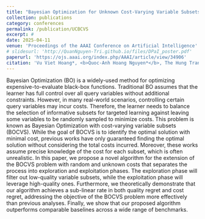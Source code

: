 ```yaml
---
title: "Bayesian Optimization for Unknown Cost-Varying Variable Subsets with No-Regret Costs"
collection: publications
category: conferences
permalink: /publication/UCBCVS
excerpt: #
date: 2025-04-11
venue: 'Proceedings of the AAAI Conference on Artificial Intelligence'
# slidesurl: 'http://QuanNguyen-Tri.github.io/files/DPaI_poster.pdf'
paperurl: 'https://ojs.aaai.org/index.php/AAAI/article/view/34906'
citation: 'Vu Viet Hoang*, <b>Quoc-Anh Hoang Nguyen*</b>, The Hung Tran*'
---
```


Bayesian Optimization (BO) is a widely-used method for optimizing expensive-to-evaluate black-box functions. Traditional BO assumes that the learner has full control over all query variables without additional constraints. However, in many real-world scenarios, controlling certain query variables may incur costs. Therefore, the learner needs to balance the selection of informative subsets for targeted learning against leaving some variables to be randomly sampled to minimize costs. This problem is known as Bayesian Optimization with cost-varying variable subsets (BOCVS). While the goal of BOCVS is to identify the optimal solution with minimal cost, previous works have only guaranteed finding the optimal solution without considering the total costs incurred. Moreover, these works assume precise knowledge of the cost for each subset, which is often unrealistic. In this paper, we propose a novel algorithm for the extension of the BOCVS problem with random and unknown costs that separates the process into exploration and exploitation phases. The exploration phase will filter out low-quality variable subsets, while the exploitation phase will leverage high-quality ones. Furthermore, we theoretically demonstrate that our algorithm achieves a sub-linear rate in both quality regret and cost regret, addressing the objective of the BOCVS problem more effectively than previous analyses. Finally, we show that our proposed algorithm outperforms comparable baselines across a wide range of benchmarks.

